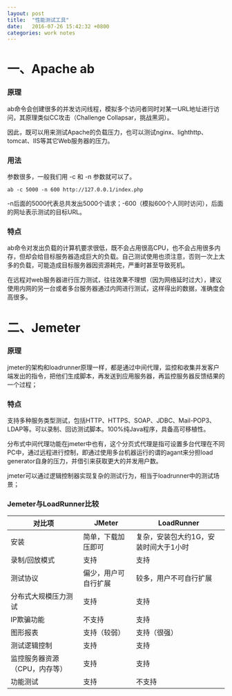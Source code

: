 ```yaml
---
layout: post
title:  "性能测试工具"
date:   2016-07-26 15:42:32 +0800
categories: work notes
---
```

# 一、Apache ab
### 原理
ab命令会创建很多的并发访问线程，模拟多个访问者同时对某一URL地址进行访问，其原理类似CC攻击（Challenge Collapsar，挑战黑洞）。

因此，既可以用来测试Apache的负载压力，也可以测试nginx、lighthttp、tomcat、IIS等其它Web服务器的压力。
### 用法
参数很多，一般我们用 -c 和 -n 参数就可以了。

` ab -c 5000 -n 600 http://127.0.0.1/index.php `

-n后面的5000代表总共发出5000个请求；-600（模拟600个人同时访问），后面的网址表示测试的目标URL。

### 特点
ab命令对发出负载的计算机要求很低，既不会占用很高CPU，也不会占用很多内存，但却会给目标服务器造成巨大的负载。自己测试使用也须注意，否则一次上太多的负载，可能造成目标服务器因资源耗完，严重时甚至导致死机。

在远程对web服务器进行压力测试，往往效果不理想（因为网络延时过大），建议使用内网的另一台或者多台服务器通过内网进行测试，这样得出的数据，准确度会高很多。
# 二、Jemeter
### 原理
jmeter的架构和loadrunner原理一样，都是通过中间代理，监控和收集并发客户端发出的指令，把他们生成脚本，再发送到应用服务器，再监控服务器反馈结果的一个过程；
### 特点
支持多种服务类型测试，包括HTTP、HTTPS、SOAP、JDBC、Mail-POP3、LDAP等。可以录制、回访测试脚本。100%纯Java程序，具备高可移植性。

分布式中间代理功能在jmeter中也有，这个分页式代理是指可设置多台代理在不同PC中，通过远程进行控制，即通过使用多台机器运行的谓的agant来分担load generator自身的压力，并借引来获取更大的并发用户数。

jmeter可以通过逻辑控制器实现复杂的测试行为，相当于loadrunner中的测试场景；
### Jemeter与LoadRunner比较

对比项 | JMeter | LoadRunner
---|---|---
安装 | 简单，下载加压即可 | 复杂，安装包大约1G，安装时间大于1小时
录制/回放模式 | 支持| 支持
测试协议 | 偏少，用户可自行扩展 | 较多，用户不可自行扩展
分布式大规模压力测试 |支持 |支持
IP欺骗功能 |不支持 |支持
图形报表 |支持（较弱） |支持（很强）
测试逻辑控制 |支持 |支持
监控服务器资源（CPU，内存等） |支持 |支持
功能测试 |支持 |不支持
